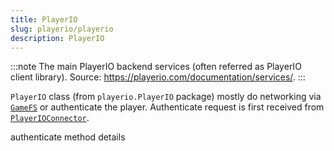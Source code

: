 ```yaml
---
title: PlayerIO
slug: playerio/playerio
description: PlayerIO
---
```


:::note
The main PlayerIO backend services (often referred as PlayerIO client library). Source: https://playerio.com/documentation/services/.
:::

`PlayerIO` class (from `playerio.PlayerIO` package) mostly do networking via [`GameFS`](/playerio/gamefs) or authenticate the player. Authenticate request is first received from [`PlayerIOConnector`](/playerio/playerioconnector).

authenticate method details
